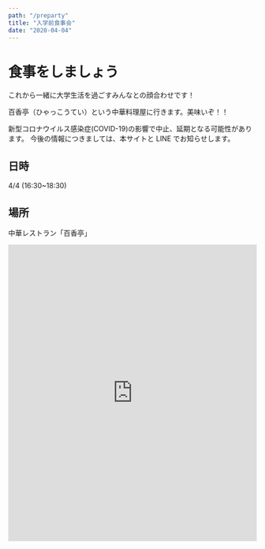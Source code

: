 ```yaml
---
path: "/preparty"
title: "入学前食事会"
date: "2020-04-04"
---
```


# 食事をしましょう

これから一緒に大学生活を過ごすみんなとの顔合わせです！

百香亭（ひゃっこうてい）という中華料理屋に行きます。美味いぞ！！

新型コロナウイルス感染症(COVID-19)の影響で中止、延期となる可能性があります。
今後の情報につきましては、本サイトと LINE でお知らせします。

## 日時

4/4 (16:30~18:30)

## 場所

中華レストラン「百香亭」

<iframe src="https://www.google.com/maps/embed?pb=!1m18!1m12!1m3!1d1642.2648319795642!2d140.10526649261283!3d36.10638370800599!2m3!1f0!2f0!3f0!3m2!1i1024!2i768!4f13.1!3m3!1m2!1s0x60220c066c23db91%3A0x837cda30f3673a96!2z55m-6aaZ5LqtIOetkeazouWkp-WtpuW6lw!5e0!3m2!1sja!2sjp!4v1585015077110!5m2!1sja!2sjp" width="600" height="600" frameborder="0" style="border:0; width:100%" allowfullscreen="" aria-hidden="false" tabindex="0"></iframe>
